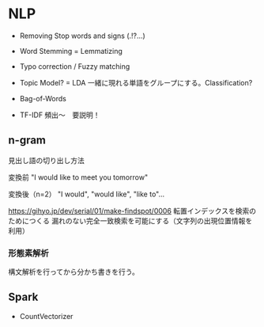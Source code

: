 # NLP

* Removing Stop words and signs (.!?...)
* Word Stemming = Lemmatizing
* Typo correction / Fuzzy matching

* Topic Model? = LDA
一緒に現れる単語をグループにする。Classification?


* Bag-of-Words
* TF-IDF
頻出～　要説明！

## n-gram

見出し語の切り出し方法

変換前
"I would like to meet you tomorrow"

変換後（n=2）
"I would", "would like", "like to"...

https://gihyo.jp/dev/serial/01/make-findspot/0006
転置インデックスを検索のためにつくる
漏れのない完全一致検索を可能にする（文字列の出現位置情報を利用）

### 形態素解析
構文解析を行ってから分かち書きを行う。

## Spark
 * CountVectorizer
